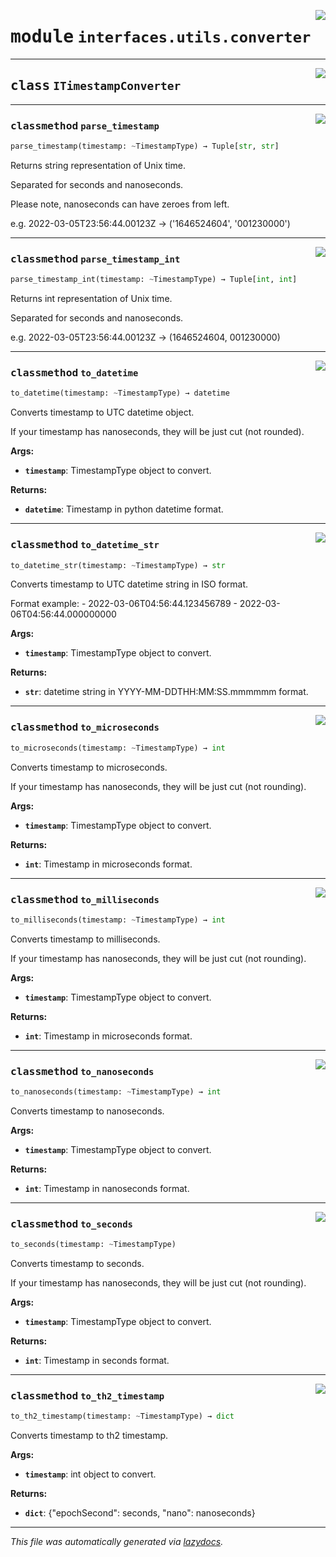 <!-- markdownlint-disable -->

<a href="../../th2_data_services/interfaces/utils/converter.py#L0"><img align="right" style="float:right;" src="https://img.shields.io/badge/-source-cccccc?style=flat-square"></a>

# <kbd>module</kbd> `interfaces.utils.converter`






---

<a href="../../th2_data_services/interfaces/utils/converter.py#L46"><img align="right" style="float:right;" src="https://img.shields.io/badge/-source-cccccc?style=flat-square"></a>

## <kbd>class</kbd> `ITimestampConverter`







---

<a href="../../th2_data_services/interfaces/utils/converter.py#L47"><img align="right" style="float:right;" src="https://img.shields.io/badge/-source-cccccc?style=flat-square"></a>

### <kbd>classmethod</kbd> `parse_timestamp`

```python
parse_timestamp(timestamp: ~TimestampType) → Tuple[str, str]
```

Returns string representation of Unix time. 

Separated for seconds and nanoseconds. 

Please note, nanoseconds can have zeroes from left. 

e.g. 2022-03-05T23:56:44.00123Z -> ('1646524604', '001230000') 

---

<a href="../../th2_data_services/interfaces/utils/converter.py#L59"><img align="right" style="float:right;" src="https://img.shields.io/badge/-source-cccccc?style=flat-square"></a>

### <kbd>classmethod</kbd> `parse_timestamp_int`

```python
parse_timestamp_int(timestamp: ~TimestampType) → Tuple[int, int]
```

Returns int representation of Unix time. 

Separated for seconds and nanoseconds. 

e.g. 2022-03-05T23:56:44.00123Z -> (1646524604, 001230000) 

---

<a href="../../th2_data_services/interfaces/utils/converter.py#L69"><img align="right" style="float:right;" src="https://img.shields.io/badge/-source-cccccc?style=flat-square"></a>

### <kbd>classmethod</kbd> `to_datetime`

```python
to_datetime(timestamp: ~TimestampType) → datetime
```

Converts timestamp to UTC datetime object. 

If your timestamp has nanoseconds, they will be just cut (not rounded). 



**Args:**
 
 - <b>`timestamp`</b>:  TimestampType object to convert. 



**Returns:**
 
 - <b>`datetime`</b>:  Timestamp in python datetime format. 

---

<a href="../../th2_data_services/interfaces/utils/converter.py#L142"><img align="right" style="float:right;" src="https://img.shields.io/badge/-source-cccccc?style=flat-square"></a>

### <kbd>classmethod</kbd> `to_datetime_str`

```python
to_datetime_str(timestamp: ~TimestampType) → str
```

Converts timestamp to UTC datetime string in ISO format. 

Format example: 
    - 2022-03-06T04:56:44.123456789 
    - 2022-03-06T04:56:44.000000000 



**Args:**
 
 - <b>`timestamp`</b>:  TimestampType object to convert. 



**Returns:**
 
 - <b>`str`</b>:  datetime string in YYYY-MM-DDTHH:MM:SS.mmmmmm format. 

---

<a href="../../th2_data_services/interfaces/utils/converter.py#L114"><img align="right" style="float:right;" src="https://img.shields.io/badge/-source-cccccc?style=flat-square"></a>

### <kbd>classmethod</kbd> `to_microseconds`

```python
to_microseconds(timestamp: ~TimestampType) → int
```

Converts timestamp to microseconds. 

If your timestamp has nanoseconds, they will be just cut (not rounding). 



**Args:**
 
 - <b>`timestamp`</b>:  TimestampType object to convert. 



**Returns:**
 
 - <b>`int`</b>:  Timestamp in microseconds format. 

---

<a href="../../th2_data_services/interfaces/utils/converter.py#L99"><img align="right" style="float:right;" src="https://img.shields.io/badge/-source-cccccc?style=flat-square"></a>

### <kbd>classmethod</kbd> `to_milliseconds`

```python
to_milliseconds(timestamp: ~TimestampType) → int
```

Converts timestamp to milliseconds. 

If your timestamp has nanoseconds, they will be just cut (not rounding). 



**Args:**
 
 - <b>`timestamp`</b>:  TimestampType object to convert. 



**Returns:**
 
 - <b>`int`</b>:  Timestamp in microseconds format. 

---

<a href="../../th2_data_services/interfaces/utils/converter.py#L129"><img align="right" style="float:right;" src="https://img.shields.io/badge/-source-cccccc?style=flat-square"></a>

### <kbd>classmethod</kbd> `to_nanoseconds`

```python
to_nanoseconds(timestamp: ~TimestampType) → int
```

Converts timestamp to nanoseconds. 



**Args:**
 
 - <b>`timestamp`</b>:  TimestampType object to convert. 



**Returns:**
 
 - <b>`int`</b>:  Timestamp in nanoseconds format. 

---

<a href="../../th2_data_services/interfaces/utils/converter.py#L84"><img align="right" style="float:right;" src="https://img.shields.io/badge/-source-cccccc?style=flat-square"></a>

### <kbd>classmethod</kbd> `to_seconds`

```python
to_seconds(timestamp: ~TimestampType)
```

Converts timestamp to seconds. 

If your timestamp has nanoseconds, they will be just cut (not rounding). 



**Args:**
 
 - <b>`timestamp`</b>:  TimestampType object to convert. 



**Returns:**
 
 - <b>`int`</b>:  Timestamp in seconds format. 

---

<a href="../../th2_data_services/interfaces/utils/converter.py#L160"><img align="right" style="float:right;" src="https://img.shields.io/badge/-source-cccccc?style=flat-square"></a>

### <kbd>classmethod</kbd> `to_th2_timestamp`

```python
to_th2_timestamp(timestamp: ~TimestampType) → dict
```

Converts timestamp to th2 timestamp. 



**Args:**
 
 - <b>`timestamp`</b>:  int object to convert. 



**Returns:**
 
 - <b>`dict`</b>:  {"epochSecond": seconds, "nano": nanoseconds} 




---

_This file was automatically generated via [lazydocs](https://github.com/ml-tooling/lazydocs)._
